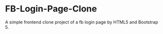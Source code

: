 # FB-Login-Page-Clone

A simple frontend clone project of a fb login page by HTML5 and Bootstrap 5. 
